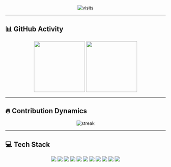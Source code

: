 <p align="center">
  <!-- 방문자 수 -->
  <img src="https://komarev.com/ghpvc/?username=cathy-kim&label=visits&color=0e75b6&style=flat" alt="visits" />
</p>

---

## 📊 GitHub Activity

<p align="center">
  <!-- 전체 활동 통계 -->
  <img src="https://github-readme-stats.vercel.app/api?username=cathy-kim&show_icons=true&theme=tokyonight&count_private=true" height="160" />
  <!-- 언어 다양성 -->
  <img src="https://github-readme-stats.vercel.app/api/top-langs/?username=cathy-kim&layout=compact&theme=tokyonight" height="160" />
</p>

---

## 🔥 Contribution Dynamics

<p align="center">
  <!-- 연속 커밋 / 꾸준함 강조 -->
  <img src="https://streak-stats.demolab.com?user=cathy-kim&theme=tokyonight&hide_border=true" alt="streak" />
</p>

---

## 💻 Tech Stack

<p align="center">
  <!-- Core AI / LLM -->
  <img src="https://img.shields.io/badge/LangChain-1C3C3C?logo=chainlink&logoColor=white" />
  <img src="https://img.shields.io/badge/LangGraph-000000?logo=github&logoColor=white" />
  <img src="https://img.shields.io/badge/OpenAI-412991?logo=openai&logoColor=white" />
  <img src="https://img.shields.io/badge/Vercel-000000?logo=vercel&logoColor=white" />

  <!-- Full-Stack / Infra -->
  <img src="https://img.shields.io/badge/TypeScript-3178C6?logo=typescript&logoColor=white" />
  <img src="https://img.shields.io/badge/Next.js-000000?logo=nextdotjs&logoColor=white" />
  <img src="https://img.shields.io/badge/React-61DAFB?logo=react&logoColor=black" />
  <img src="https://img.shields.io/badge/FastAPI-009688?logo=fastapi&logoColor=white" />
  <img src="https://img.shields.io/badge/Supabase-3ECF8E?logo=supabase&logoColor=white" />
  <img src="https://img.shields.io/badge/PostgreSQL-4169E1?logo=postgresql&logoColor=white" />
  <img src="https://img.shields.io/badge/Docker-2496ED?logo=docker&logoColor=white" />
</p>

